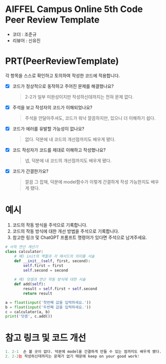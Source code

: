 # AIFFEL Campus Online 5th Code Peer Review Template
- 코더 : 조준규
- 리뷰어 : 신유진


# PRT(PeerReviewTemplate) 
각 항목을 스스로 확인하고 토의하여 작성한 코드에 적용합니다.

- [X] 코드가 정상적으로 동작하고 주어진 문제를 해결했나요?
  > 2-2가 일부 미완성이지만 작성하신데까지는 전혀 문제 없다. 
- [X] 주석을 보고 작성자의 코드가 이해되었나요?
  > 주석을 안달아주셔도, 코드가 워낙 깔끔하지만, 있으니 더 이해하기 쉽다.
- [X] 코드가 에러를 유발할 가능성이 없나요?
  > 없다. 덕분에 내 코드의 개선점까지도 배우게 됐다.
- [X] 코드 작성자가 코드를 제대로 이해하고 작성했나요?
  > 넵, 덕분에 내 코드의 개선점까지도 배우게 됐다.
- [X] 코드가 간결한가요?
  > 깔끔 그 잡채, 덕분에 model함수가 이렇게 간결하게 작성 가능한지도 배우게 됐다.

# 예시
1. 코드의 작동 방식을 주석으로 기록합니다.
2. 코드의 작동 방식에 대한 개선 방법을 주석으로 기록합니다.
3. 참고한 링크 및 ChatGPT 프롬프트 명령어가 있다면 주석으로 남겨주세요.
```python
# 사칙 연산 계산기
class calculator:
    # 예) init의 역할과 각 매서드의 의미를 서술
    def __init__(self, first, second):
        self.first = first
        self.second = second
    
    # 예) 덧셈과 연산 작동 방식에 대한 서술
    def add(self):
        result = self.first + self.second
        return result

a = float(input('첫번째 값을 입력하세요.')) 
b = float(input('두번째 값을 입력하세요.')) 
c = calculator(a, b)
print('덧셈', c.add()) 
```

# 참고 링크 및 코드 개선
```python
1. 2-1  손 볼 곳이 없다. 덕분에 model을 간결하게 만들 수 있는 점까지도 배우게 됐다.
2. 2-2는 작성하신데까지는 문제가 없기 때문에 keep on your good work!
```

